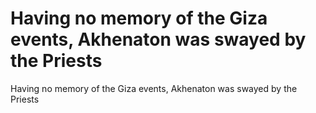 # Having no memory of the Giza events, Akhenaton was swayed by the Priests

Having no memory of the Giza events, Akhenaton was swayed by the Priests